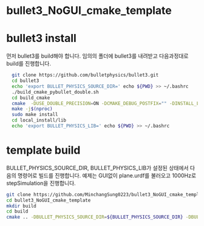 # bullet3_NoGUI_cmake_template
# bullet3 install
먼저 bullet3를 build해야 합니다. 
임의의 폴더에 bullet3를 내려받고 다음과정대로 build를 진행합니다.
```bash
  git clone https://github.com/bulletphysics/bullet3.git
  cd bullet3  
  echo 'export BULLET_PHYSICS_SOURCE_DIR=' echo ${PWD} >> ~/.bashrc
  ./build_cmake_pybullet_double.sh
  cd build_cmake
  cmake  -DUSE_DOUBLE_PRECISION=ON -DCMAKE_DEBUG_POSTFIX="" -DINSTALL_LIBS=ON -DCMAKE_BUILD_TYPE=Release  -DCMAKE_INSTALL_PREFIX:PATH=local_install  ..
  make -j$(nproc)
  sudo make install
  cd local_install/lib
  echo 'export BULLET_PHYSICS_LIB=' echo ${PWD} >> ~/.bashrc
```

# template build
BULLET_PHYSICS_SOURCE_DIR, BULLET_PHYSICS_LIB가 설정된 상태에서 
다음의 명령어로 빌드를 진행합니다.
예제는 GUI없이 plane.urdf를 불러오고 1000Hz로 stepSimulation을 진행합니다.

```bash
git clone https://github.com/MinchangSung0223/bullet3_NoGUI_cmake_template.git
cd bullet3_NoGUI_cmake_template
mkdir build
cd build
cmake .. -DBULLET_PHYSICS_SOURCE_DIR=${BULLET_PHYSICS_SOURCE_DIR} -DBULLET_PHYSICS_LIB=${BULLET_PHYSICS_LIB}
```
